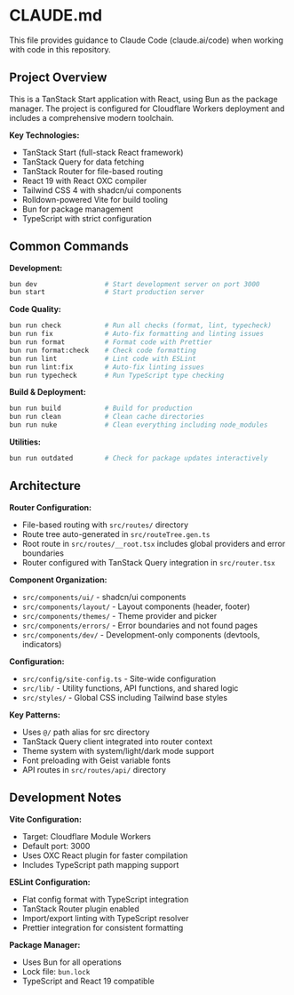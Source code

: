 # CLAUDE.md

This file provides guidance to Claude Code (claude.ai/code) when working with code in this repository.

## Project Overview

This is a TanStack Start application with React, using Bun as the package manager. The project is configured for Cloudflare Workers deployment and includes a comprehensive modern toolchain.

**Key Technologies:**

- TanStack Start (full-stack React framework)
- TanStack Query for data fetching
- TanStack Router for file-based routing
- React 19 with React OXC compiler
- Tailwind CSS 4 with shadcn/ui components
- Rolldown-powered Vite for build tooling
- Bun for package management
- TypeScript with strict configuration

## Common Commands

**Development:**

```bash
bun dev                 # Start development server on port 3000
bun start               # Start production server
```

**Code Quality:**

```bash
bun run check           # Run all checks (format, lint, typecheck)
bun run fix             # Auto-fix formatting and linting issues
bun run format          # Format code with Prettier
bun run format:check    # Check code formatting
bun run lint            # Lint code with ESLint
bun run lint:fix        # Auto-fix linting issues
bun run typecheck       # Run TypeScript type checking
```

**Build & Deployment:**

```bash
bun run build           # Build for production
bun run clean           # Clean cache directories
bun run nuke            # Clean everything including node_modules
```

**Utilities:**

```bash
bun run outdated        # Check for package updates interactively
```

## Architecture

**Router Configuration:**

- File-based routing with `src/routes/` directory
- Route tree auto-generated in `src/routeTree.gen.ts`
- Root route in `src/routes/__root.tsx` includes global providers and error boundaries
- Router configured with TanStack Query integration in `src/router.tsx`

**Component Organization:**

- `src/components/ui/` - shadcn/ui components
- `src/components/layout/` - Layout components (header, footer)
- `src/components/themes/` - Theme provider and picker
- `src/components/errors/` - Error boundaries and not found pages
- `src/components/dev/` - Development-only components (devtools, indicators)

**Configuration:**

- `src/config/site-config.ts` - Site-wide configuration
- `src/lib/` - Utility functions, API functions, and shared logic
- `src/styles/` - Global CSS including Tailwind base styles

**Key Patterns:**

- Uses `@/` path alias for src directory
- TanStack Query client integrated into router context
- Theme system with system/light/dark mode support
- Font preloading with Geist variable fonts
- API routes in `src/routes/api/` directory

## Development Notes

**Vite Configuration:**

- Target: Cloudflare Module Workers
- Default port: 3000
- Uses OXC React plugin for faster compilation
- Includes TypeScript path mapping support

**ESLint Configuration:**

- Flat config format with TypeScript integration
- TanStack Router plugin enabled
- Import/export linting with TypeScript resolver
- Prettier integration for consistent formatting

**Package Manager:**

- Uses Bun for all operations
- Lock file: `bun.lock`
- TypeScript and React 19 compatible
